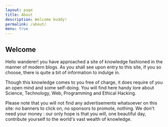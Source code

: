 ```yaml
---
layout: page
title: About
description: Welcome buddy!
permalink: /about/
menu: true
---
```


## Welcome

Hello wanderer! <script language="javascript">
    currentday = new Date();
    weekday = currentday.getDay();
    if (weekday == 0) document.write('On this fair Sunday, ');
    if (weekday == 1) document.write('On this delightful Monday, ');
    if (weekday == 2) document.write('On this bright Tuesday, ');
    if (weekday == 3) document.write('On this breezy Wednesday, ');
    if (weekday == 4) document.write('On this pretty Thursday, ');
    if (weekday == 5) document.write('On this fine Friday, ');
    if (weekday == 6) document.write('On this pleasing Saturday, ');
</script>you have approached a site of knowledge fashioned in the manner of modern blogs. As you shall see upon entry to this site, if you so choose, there is quite a bit of information to indulge in.

Though this knowledge comes to you free of charge, it does require of you an open mind and some self-doing. You will find here handy lore about Science, Technology, Web, Programming and Ethical Hacking.

Please note that you will not find any advertisements whatsoever on this site: no banners to click on, no sponsors to promote, nothing. We don't need your money : our only hope is that you will, one beautiful day, contribute yourself to the world's vast wealth of knowledge.
<br>
